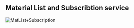 

## Material List and Subscribtion service
![MatList+Subscription](http://www.plantuml.com/plantuml/proxy?src=https://danskernesdigitalebibliotek.github.io/plantuml/listServices/materialList-Subscription.puml)
